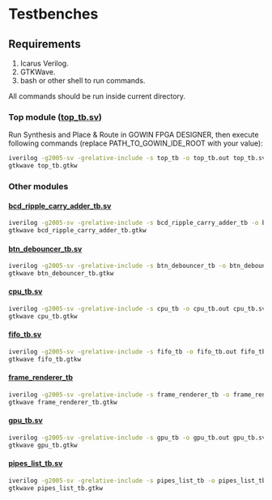 # Testbenches

## Requirements

1. Icarus Verilog.
2. GTKWave.
3. bash or other shell to run commands.

All commands should be run inside current directory.

### Top module ([top_tb.sv](top_tb.sv))

Run Synthesis and Place & Route in GOWIN FPGA DESIGNER, then execute following commands (replace PATH_TO_GOWIN_IDE_ROOT with your value):

```bash
iverilog -g2005-sv -grelative-include -s top_tb -o top_tb.out top_tb.sv ../impl/pnr/flappy_bird.vo PATH_TO_GOWIN_IDE_ROOT/IDE/simlib/gw2a/prim_sim.v && ./top_tb.out
gtkwave top_tb.gtkw
```

### Other modules

#### [bcd_ripple_carry_adder_tb.sv](bcd_ripple_carry_adder_tb.sv)

```bash
iverilog -g2005-sv -grelative-include -s bcd_ripple_carry_adder_tb -o bcd_ripple_carry_adder_tb.out bcd_ripple_carry_adder_tb.sv ../src/{bcd_ripple_carry_adder.sv,bcd_adder.sv} && ./bcd_ripple_carry_adder_tb.out
gtkwave bcd_ripple_carry_adder_tb.gtkw
```

#### [btn_debouncer_tb.sv](btn_debouncer_tb.sv)

```bash
iverilog -g2005-sv -grelative-include -s btn_debouncer_tb -o btn_debouncer_tb.out btn_debouncer_tb.sv ../src/{btn_debouncer.sv,synchronizer.sv} && ./btn_debouncer_tb.out
gtkwave btn_debouncer_tb.gtkw
```

#### [cpu_tb.sv](cpu_tb.sv)

```bash
iverilog -g2005-sv -grelative-include -s cpu_tb -o cpu_tb.out cpu_tb.sv ../src/{cpu.sv,fifo.sv,gpu_op_t.sv,pipes_list.sv,lfsr_rng.sv,bcd_ripple_carry_adder.sv,bcd_adder.sv} && ./cpu_tb.out
gtkwave cpu_tb.gtkw
```

#### [fifo_tb.sv](fifo_tb.sv)

```bash
iverilog -g2005-sv -grelative-include -s fifo_tb -o fifo_tb.out fifo_tb.sv ../src/fifo.sv && ./fifo_tb.out
gtkwave fifo_tb.gtkw
```

#### [frame_renderer_tb](frame_renderer_tb.sv)

```bash
iverilog -g2005-sv -grelative-include -s frame_renderer_tb -o frame_renderer_tb.out frame_renderer_tb.sv ../src/{frame_renderer.sv,cpu.sv,fifo.sv,gpu.sv,pipes_list.sv,lfsr_rng.sv,asset_mem.sv,bcd_ripple_carry_adder.sv,bcd_adder.sv} && ./frame_renderer_tb.out
gtkwave frame_renderer_tb.gtkw
```

#### [gpu_tb.sv](gpu_tb.sv)

```bash
iverilog -g2005-sv -grelative-include -s gpu_tb -o gpu_tb.out gpu_tb.sv ../src/{gpu.sv,gpu_op_t.sv,asset_mem.sv} && ./gpu_tb.out
gtkwave gpu_tb.gtkw
```

#### [pipes_list_tb.sv](pipes_list_tb.sv)

```bash
iverilog -g2005-sv -grelative-include -s pipes_list_tb -o pipes_list_tb.out pipes_list_tb.sv ../src/{fifo.sv,pipes_list.sv} && ./pipes_list_tb.out
gtkwave pipes_list_tb.gtkw
```
